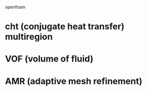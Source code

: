 openfoam
# cht (conjugate heat transfer) multiregion
# VOF (volume of fluid)
# AMR (adaptive mesh refinement)
